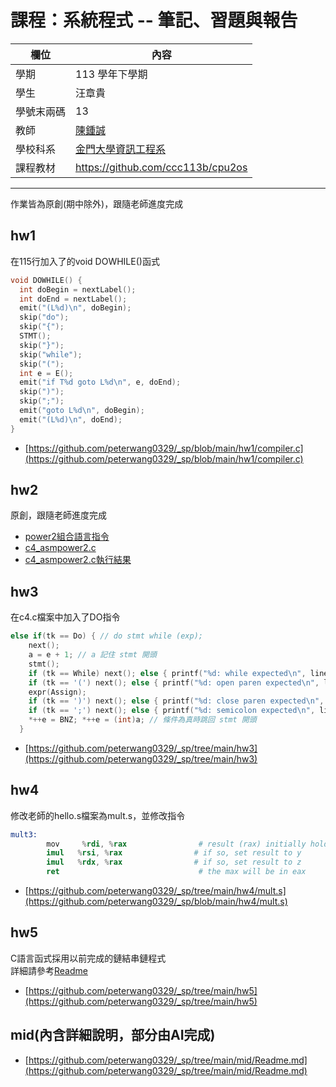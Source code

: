 # 課程：系統程式 -- 筆記、習題與報告

欄位 | 內容
-----|--------
學期 | 113 學年下學期
學生 |  汪章貴
學號末兩碼 | 13
教師 | [陳鍾誠](https://www.nqu.edu.tw/educsie/index.php?act=blog&code=list&ids=4)
學校科系 | [金門大學資訊工程系](https://www.nqu.edu.tw/educsie/index.php)
課程教材 | https://github.com/ccc113b/cpu2os

---
作業皆為原創(期中除外)，跟隨老師進度完成
## hw1
在115行加入了的void DOWHILE()函式
```C
void DOWHILE() {
  int doBegin = nextLabel();
  int doEnd = nextLabel();
  emit("(L%d)\n", doBegin);
  skip("do");
  skip("{");
  STMT();
  skip("}");
  skip("while");
  skip("(");
  int e = E();
  emit("if T%d goto L%d\n", e, doEnd);
  skip(")");
  skip(";");
  emit("goto L%d\n", doBegin);
  emit("(L%d)\n", doEnd);
}
```
- [https://github.com/peterwang0329/_sp/blob/main/hw1/compiler.c](https://github.com/peterwang0329/_sp/blob/main/hw1/compiler.c)
## hw2
原創，跟隨老師進度完成
- [power2組合語言指令](https://github.com/peterwang0329/_sp/blob/main/hw2/power2.md)
- [c4_asmpower2.c](https://github.com/peterwang0329/_sp/blob/main/hw2/c4_asmpower2.c)
- [c4_asmpower2.c執行結果](https://github.com/peterwang0329/_sp/blob/main/hw2/asmpower2.md)
## hw3
在c4.c檔案中加入了DO指令
```C
else if(tk == Do) { // do stmt while (exp);
    next();
    a = e + 1; // a 記住 stmt 開頭
    stmt();
    if (tk == While) next(); else { printf("%d: while expected\n", line); exit(-1); }
    if (tk == '(') next(); else { printf("%d: open paren expected\n", line); exit(-1); }
    expr(Assign);
    if (tk == ')') next(); else { printf("%d: close paren expected\n", line); exit(-1); }
    if (tk == ';') next(); else { printf("%d: semicolon expected\n", line); exit(-1); }
    *++e = BNZ; *++e = (int)a; // 條件為真時跳回 stmt 開頭
  }
```
- [https://github.com/peterwang0329/_sp/tree/main/hw3](https://github.com/peterwang0329/_sp/tree/main/hw3)
## hw4
修改老師的hello.s檔案為mult.s，並修改指令
```s
mult3:
        mov     %rdi, %rax                # result (rax) initially holds x
        imul   %rsi, %rax                # if so, set result to y
        imul   %rdx, %rax                # if so, set result to z
        ret                               # the max will be in eax
```
- [https://github.com/peterwang0329/_sp/tree/main/hw4/mult.s](https://github.com/peterwang0329/_sp/blob/main/hw4/mult.s)
## hw5
C語言函式採用以前完成的鏈結串鏈程式<br>
詳細請參考[Readme](https://github.com/peterwang0329/_sp/tree/main/hw5/Readme.md)
- [https://github.com/peterwang0329/_sp/tree/main/hw5](https://github.com/peterwang0329/_sp/tree/main/hw5)
## mid(內含詳細說明，部分由AI完成)
- [https://github.com/peterwang0329/_sp/tree/main/mid/Readme.md](https://github.com/peterwang0329/_sp/tree/main/mid/Readme.md)